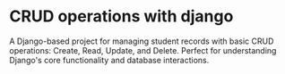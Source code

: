 # CRUD operations with django
A Django-based project for managing student records with basic CRUD operations: Create, Read, Update, and Delete. Perfect for understanding Django's core functionality and database interactions.

